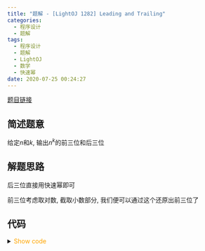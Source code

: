 ```yaml
---
title: "题解 - [LightOJ 1282] Leading and Trailing"
categories:
  - 程序设计
  - 题解
tags:
  - 程序设计
  - 题解
  - LightOJ
  - 数学
  - 快速幂
date: 2020-07-25 00:24:27
---
```


[题目链接](https://vjudge.net/problem/LightOJ-1282/origin)

<!-- more -->

## 简述题意

给定$n$和$k$, 输出$n^k$的前三位和后三位

## 解题思路

后三位直接用快速幂即可

前三位考虑取对数, 截取小数部分, 我们便可以通过这个还原出前三位了

## 代码

<details>
<summary><font color='orange'>Show code</font></summary>

```cpp
/*
 * @Author: Tifa
 * @LastEditTime: 2020-07-25 00:24:27
 * @Description: LightOJ 1282
 * @Remark: pay attention of '(int)floor(...)' in line 29
 */

#include <cmath>

#include <cstdio>
using i64 = int64_t;
const int MOD = 1000;
i64 qpow(i64 a, i64 b, i64 mod = MOD) {
  i64 res = 1;
  for (; b; b >>= 1, (a *= a) %= mod)
    if (b & 1) (res *= a) %= mod;
  return res;
}
int main() {
  double _;
  int    kase;
  scanf("%d", &kase);
  for (int cnt = 1; cnt <= kase; ++cnt) {
    i64 a, k;
    scanf("%lld%lld", &a, &k);
    printf("Case %d: %d %03d\n", cnt, (int)floor(pow(10, modf(log10(a) * k, &_)) * 100), qpow(a, k));
  }
  return 0;
}
```

</details>
